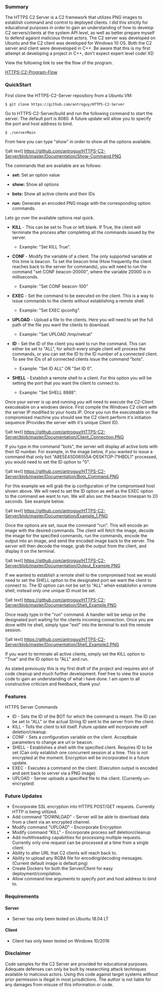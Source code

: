 ### Summary
The HTTPS C2 Server is a C2 framework that utilizes PNG images to establish command and control to deployed clients. I did this strictly for educational purposes in order to gain an understanding of how to develop C2 servers/clients at the system API level, as well as better prepare myself to defend agaisnt malicious threat actors. The C2 server was developed on Ubuntu and the C2 client was developed for Windows 10 OS. Both the C2 server and client were deveveloped in C++. Be aware that this is my first attempt at developing a project in C++, don't expect expert level code! XD

View the following link to see the flow of the program. 

[HTTPS-C2-Program-Flow](https://github.com/antroguy/HTTPS-C2-Server/tree/master/Documentation/C2_HTTPS_Program_Flow.pdf)

### QuickStart
First clone the HTTPS-C2-Server repository from a Ubuntu VM:
```
$ git clone https://github.com/antroguy/HTTPS-C2-Server
```
Go to HTTPS-C2-Server/build and run the following command to start the server. The default port is 8080. A future update will allow you to specify the port and host address to bind. 
```
$ ./serverMain
```
From here you can type "show" in order to show all the options available.

![alt text] https://github.com/antroguy/HTTPS-C2-Server/blob/master/Documentation/Show-Command.PNG

The commands that are available are as follows:

* **set:**  Set an option value

* **show:** Show all options

* **bots:** Show all active clients and their IDs

* **run:**  Generate an encoded PNG image with the corresponding option commands. 

Lets go over the available options real quick.

* **KILL** - This can be set to True or left blank. If True, the client will terminate the process after completing all the commands issued by the server. 
  * Example: "Set KILL True".
 
* **CONF** - Modify the variable of a client. The only supported variable at this time is beacon. To set the beacon time (How frequently the client reaches back to the server for commands), you will need to run the command "set CONF beacon-20000", where the variable 20000 is in milliseconds.
  * Example: "Set CONF beacon-100"

* **EXEC** - Set the command to be executed on the client. This is a way to issue commands to the clients without establishing a remote shell.
  * Example: "Set EXEC ipconfig".
 
* **UPLOAD** - Upload a file to the clients. Here you will need to set the full path of the file you want the clients to download.
  * Example: "Set UPLOAD /tmp/netcat"

* **ID** - Set the ID of the client you want to run the command. This can either be set to "ALL", for which every single client will process the commands, or you can set the ID to the ID number of a connected client. To see the IDs of all connected clients issue the command "bots".
  * Example: "Set ID ALL" OR "Set ID 0".

* **SHELL** - Establish a remote shell to a client. For this option you will be setting the port that you want the client to connect to.
  * Example: "Set SHELL 8888".

Once your server is up and running you will need to execute the C2-Client executeable on a windows device. First compile the Windows C2 client with the server IP modified to your hosts IP. Once you run the executeable on the compromised machine you should see the C2 client perform it's initiation sequence (Provides the server with it's unique Client ID).

![alt text] https://github.com/antroguy/HTTPS-C2-Server/blob/master/Documentation/Client_Connection.PNG

If you type in the command "bots", the server will display all active bots with their ID number. For example, in the image below, if you wanted to issue a command that only bot "A8E5E45D06555A-DESKTOP-71HBDL1" processed, you would need to set the ID option to "0".

![alt text] https://github.com/antroguy/HTTPS-C2-Server/blob/master/Documentation/Bots_Command.PNG

For this example we will grab the ip configuration of the compromised host shown above. We will need to set the ID option as well as the EXEC option to the command we want to run. We will also sec the beacon timespan to 20 seconds. See example below.

![alt text] https://github.com/antroguy/HTTPS-C2-Server/blob/master/Documentation/Example_1.PNG

Once the options are set, issue the command "run". This will encode an image with the desired commands. The client will fetch the image, decode the image for the specified commands, run the commands, encode the output into an image, and send the encoded image back to the server. The server will then decode the image, grab the output from the client, and display it on the terminal.

![alt text] https://github.com/antroguy/HTTPS-C2-Server/blob/master/Documentation/Output_Example.PNG

If we wanted to establish a remote shell to the compromised host we would need to set the SHELL option to the designated port we want the client to connect to. The ID option can not be set to "ALL" when establishin a remote shell, instead only one unique ID must be set. 

![alt text] https://github.com/antroguy/HTTPS-C2-Server/blob/master/Documentation/Shell_Example.PNG

Once ready type in the "run" command. A handler will be setup on the designated port waiting for the clients incoming connection. Once you are done witht he shell, simply type "exit" into the terminal to exit the remote session. 

![alt text] https://github.com/antroguy/HTTPS-C2-Server/blob/master/Documentation/Shell_Example2.PNG

If you want to terminate all active clients, simply set the KILL option to "True" and the ID option to "ALL" and run.

As stated previously this is my first draft of the project and requires alot of code cleanup and much further development. Feel free to view the source code to gain an understanding of what i have done. I am open to all constructive criticism and feedback, thank you! 

### Features
HTTPS Server Commands
* ID   - Sets the ID of the BOT for which the command is meant. The ID can be set to "ALL" or the actual String ID sent to the server from the client. 
* KILL - Tells the client to kill itself. Future update will incorporate self deletion/cleanup.
* CONF - Sets a configuration variable on the client. Acceptbale parameters to change are url or beacon.
* SHELL - Establishes a shell with the specified client. Requires ID to be set (Can only establish one concurrent session at a time. This is not encrypted at the moment. Encryption will be incorporated in a future update. 
* EXEC - Executes a command on the client. (Execution output is encoded and sent back to server via a PNG image)
* UPLOAD - Server uploads a specified file to the client. (Currently un-encrypted)

### Future Updates
* Encorporate SSL encryption into HTTPS POST/GET requests. Currently HTTP is being utilized.
* Add command "DOWNLOAD" - Server will be able to download data from a client via an encrypted channel. 
* Modify command "UPLOAD" - Encorporate Encryption
* Modify command "KILL" - Encorporate process self deletion/cleanup
* Add multithreading capabilities for processing multiple requests. Currently only one request can be processed at a time from a single client. 
* Ability to alter URL that C2 clients will reach back to.
* Ability to upload any RGBA file for encoding/decoding messages. (Current default image is default.png)
* Create Dockers for both the Server/Client for easy deployment/compilation.
* Allow command line arguments to specify port and host address to bind to.

### Requirements
#### Server
* Server has only been tested on Ubuntu 18.04 LT
#### Client
* Client has only been tested on Windows 10/2016

### Disclaimer
Code samples for the C2 Server are provided for educational purposes. Adequate defenses can only be built by researching attack techniques available to malicious actors. Using this code against target systems without prior permission is illegal in most jurisdictions. The author is not liable for any damages from misuse of this information or code.
